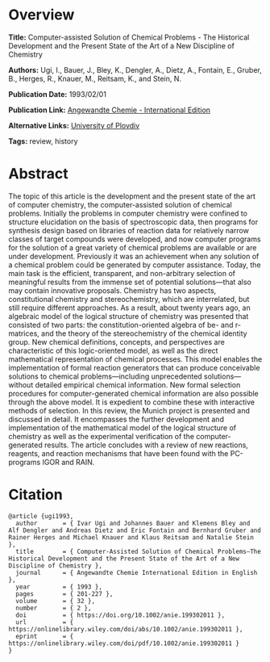 # Overview
**Title:**
Computer-assisted Solution of Chemical Problems - The Historical Development and the Present State of the Art of a New Discipline of Chemistry

**Authors:**
Ugi, I., Bauer, J., Bley, K., Dengler, A., Dietz, A., Fontain, E., Gruber, B., Herges, R., Knauer, M., Reitsam, K., and Stein, N.

**Publication Date:**
1993/02/01

**Publication Link:**
[Angewandte Chemie - International Edition](https://onlinelibrary.wiley.com/doi/epdf/10.1002/anie.199302011)

**Alternative Links:**
[University of Plovdiv](http://web.uni-plovdiv.bg/plamenpenchev/mag/files/ang_chem4.pdf)

**Tags:**
review, history


# Abstract
The topic of this article is the development and the present state of the art of computer chemistry, the computer-assisted solution of chemical problems.
Initially the problems in computer chemistry were confined to structure elucidation on the basis of spectroscopic data, then programs for synthesis design based on libraries of reaction data for relatively narrow classes of target compounds were developed, and now computer programs for the solution of a great variety of chemical problems are available or are under development.
Previously it was an achievement when any solution of a chemical problem could be generated by computer assistance.
Today, the main task is the efficient, transparent, and non-arbitrary selection of meaningful results from the immense set of potential solutions—that also may contain innovative proposals.
Chemistry has two aspects, constitutional chemistry and stereochemistry, which are interrelated, but still require different approaches.
As a result, about twenty years ago, an algebraic model of the logical structure of chemistry was presented that consisted of two parts: the constitution-oriented algebra of be- and r-matrices, and the theory of the stereochemistry of the chemical identity group.
New chemical definitions, concepts, and perspectives are characteristic of this logic-oriented model, as well as the direct mathematical representation of chemical processes.
This model enables the implementation of formal reaction generators that can produce conceivable solutions to chemical problems—including unprecedented solutions—without detailed empirical chemical information.
New formal selection procedures for computer-generated chemical information are also possible through the above model.
It is expedient to combine these with interactive methods of selection.
In this review, the Munich project is presented and discussed in detail.
It encompasses the further development and implementation of the mathematical model of the logical structure of chemistry as well as the experimental verification of the computer-generated results.
The article concludes with a review of new reactions, reagents, and reaction mechanisms that have been found with the PC-programs IGOR and RAIN.


# Citation
```
@article {ugi1993,
  author       = { Ivar Ugi and Johannes Bauer and Klemens Bley and Alf Dengler and Andreas Dietz and Eric Fontain and Bernhard Gruber and Rainer Herges and Michael Knauer and Klaus Reitsam and Natalie Stein },
  title        = { Computer-Assisted Solution of Chemical Problems—The Historical Development and the Present State of the Art of a New Discipline of Chemistry },
  journal      = { Angewandte Chemie International Edition in English },
  year         = { 1993 },
  pages        = { 201-227 },
  volume       = { 32 },
  number       = { 2 },
  doi          = { https://doi.org/10.1002/anie.199302011 },
  url          = { https://onlinelibrary.wiley.com/doi/abs/10.1002/anie.199302011 },
  eprint       = { https://onlinelibrary.wiley.com/doi/pdf/10.1002/anie.199302011 }
}
```
